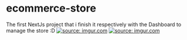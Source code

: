 # ecommerce-store
The first NextJs project that i finish it respectively with the Dashboard to manage the store :D
<a href="https://imgur.com/MW2sdn1"><img src="https://i.imgur.com/MW2sdn1.png" title="source: imgur.com" /></a>
<a href="https://imgur.com/lex4fRz"><img src="https://i.imgur.com/lex4fRz.png" title="source: imgur.com" /></a>
